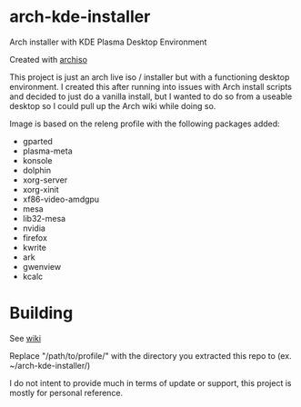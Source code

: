 # arch-kde-installer

Arch installer with KDE Plasma Desktop Environment

Created with [archiso](https://wiki.archlinux.org/title/archiso)

This project is just an arch live iso / installer but with a functioning desktop environment. I created this after running into issues with Arch install scripts and decided to just do a vanilla install, but I wanted to do so from a useable desktop so I could pull up the Arch wiki while doing so.


Image is based on the releng profile with the following packages added:
* gparted
* plasma-meta
* konsole
* dolphin
* xorg-server
* xorg-xinit
* xf86-video-amdgpu
* mesa
* lib32-mesa
* nvidia
* firefox
* kwrite
* ark
* gwenview
* kcalc

# Building

See [wiki](https://wiki.archlinux.org/title/archiso#Build_the_ISO)

Replace "/path/to/profile/" with the directory you extracted this repo to (ex. ~/arch-kde-installer/)

I do not intent to provide much in terms of update or support, this project is mostly for personal reference.
